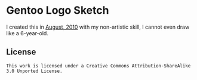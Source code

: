 Gentoo Logo Sketch
==================

I created this in [August, 2010][blog] with my non-artistic skill, I cannot even draw like a 6-year-old.

[blog]: http://blog.yjl.im/2010/08/gentoo-linux-shows-whom-you-are-without.html

License
-------

    This work is licensed under a Creative Commons Attribution-ShareAlike 3.0 Unported License.
